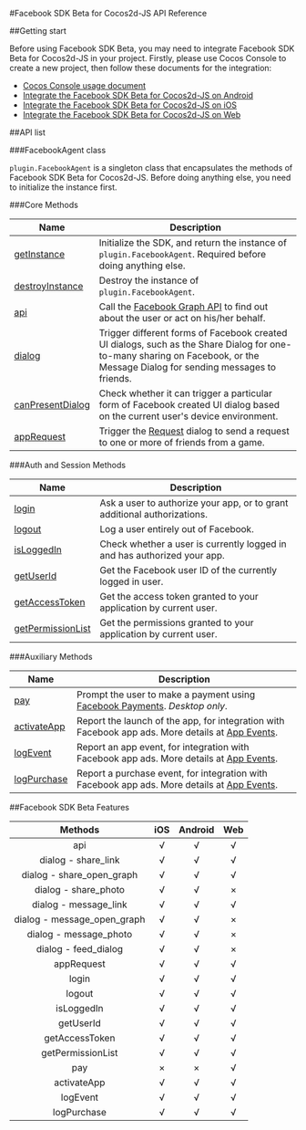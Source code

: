 #Facebook SDK Beta for Cocos2d-JS API Reference

##Getting start

Before using Facebook SDK Beta, you may need to integrate Facebook SDK Beta for Cocos2d-JS in your project. Firstly, please use Cocos Console to create a new project, then follow these documents for the integration:

- [Cocos Console usage document](http://www.cocos2d-x.org/docs/manual/framework/html5/v2/cocos-console/en)
- [Integrate the Facebook SDK Beta for Cocos2d-JS on Android](../facebook-sdk-on-android/en.md)
- [Integrate the Facebook SDK Beta for Cocos2d-JS on iOS](../facebook-sdk-on-ios/en.md)
- [Integrate the Facebook SDK Beta for Cocos2d-JS on Web](../facebook-sdk-on-web/en.md)

##API list

###FacebookAgent class

`plugin.FacebookAgent` is a singleton class that encapsulates the methods of Facebook SDK Beta for Cocos2d-JS. Before doing anything else, you need to initialize the instance first.

###Core Methods

|Name|Description|
|----|-----------|
|[getInstance](./get-instance.md)|Initialize the SDK, and return the instance of `plugin.FacebookAgent`. Required before doing anything else.|
|[destroyInstance](./destroy-instance.md)|Destroy the instance of `plugin.FacebookAgent`.|
|[api](./api.md)|Call the [Facebook Graph API](http://developers.facebook.com/docs/graph-api) to find out about the user or act on his/her behalf.|
|[dialog](./dialog.md)|Trigger different forms of Facebook created UI dialogs, such as the Share Dialog for one-to-many sharing on Facebook, or the Message Dialog for sending messages to friends. |
|[canPresentDialog](./can-present-dialog.md)|Check whether it can trigger a particular form of Facebook created UI dialog based on the current user's device environment.|
|[appRequest](./appRequest.md)|Trigger the [Request](http://developers.facebook.com/docs/reference/dialogs/requests/) dialog to send a request to one or more of friends from a game.|

###Auth and Session Methods

|Name|Description|
|----|-----------|
|[login](./login.md)|Ask a user to authorize your app, or to grant additional authorizations.|
|[logout](./logout.md)|Log a user entirely out of Facebook.|
|[isLoggedIn](./isloggedin.md)|Check whether a user is currently logged in and has authorized your app.|
|[getUserId](./get-userid.md)|Get the Facebook user ID of the currently logged in user.|
|[getAccessToken](./get-accesstoken.md)|Get the access token granted to your application by current user.|
|[getPermissionList](./get-permission-list.md)|Get the permissions granted to your application by current user.|

###Auxiliary Methods

|Name|Description|
|----|-----------|
|[pay](./pay.md)|Prompt the user to make a payment using [Facebook Payments](http://developers.facebook.com/docs/concepts/payments/). _Desktop only_.|
|[activateApp](./publish-install.md)|Report the launch of the app, for integration with Facebook app ads. More details at [App Events](http://developers.facebook.com/docs/platforminsights/appevents). |
|[logEvent](./log-event.md)|Report an app event, for integration with Facebook app ads. More details at [App Events](http://developers.facebook.com/docs/platforminsights/appevents). |
|[logPurchase](./log-purchase.md)|Report a purchase event, for integration with Facebook app ads. More details at [App Events](http://developers.facebook.com/docs/platforminsights/appevents). |

##Facebook SDK Beta Features

|Methods|iOS|Android|Web|
|:-:|:-:|:-----:|:-:|
|api|√|√|√|
|dialog - share_link|√|√|√|
|dialog - share_open_graph|√|√|√|
|dialog - share_photo|√|√|×|
|dialog - message_link|√|√|√|
|dialog - message_open_graph|√|√|×|
|dialog - message_photo|√|√|×|
|dialog - feed_dialog|√|√|×|
|appRequest|√|√|√|
|login|√|√|√|
|logout|√|√|√|
|isLoggedIn|√|√|√|
|getUserId|√|√|√|
|getAccessToken|√|√|√|
|getPermissionList|√|√|√|
|pay|×|×|√|
|activateApp|√|√|√|
|logEvent|√|√|√|
|logPurchase|√|√|√|

